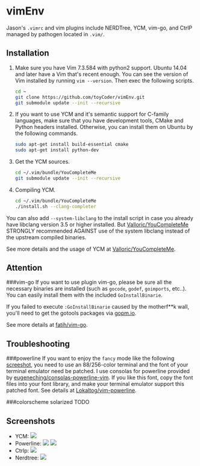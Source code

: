 vimEnv
======

Jason's `.vimrc` and vim plugins include NERDTree, YCM, vim-go, and CtrlP managed by pathogen located in `.vim/`.

Installation
------
1.  Make sure you have Vim 7.3.584 with python2 support. Ubuntu 14.04 and later have a Vim that's recent enough. You can see      the version of Vim installed by running `vim --version`. Then exec the following scripts.

    ```Bash
    cd ~
    git clone https://github.com/toyCoder/vimEnv.git
    git submodule update --init --recursive 
    ```

2.  If you want to use YCM and it's semantic support for C-family languages, make sure that you have development tools, CMake     and  Python headers installed. Otherwise, you can install them on Ubuntu by the following commands.

    ```Bash
    sudo apt-get install build-essential cmake
    sudo apt-get install python-dev
    ```
3.  Get the YCM sources.
    ```Bash
    cd ~/.vim/bundle/YouCompleteMe
    git submodule update --init --recursive 
    ```

4.  Compiling YCM.

    ```Bash
    cd ~/.vim/bundle/YouCompleteMe
    ./install.sh --clang-completer
    ```
  You can also add `--system-libclang` to the install script in case you already have libclang version 3.5 or higher installed.
  But [Valloric/YouCompleteMe](https://github.com/Valloric/YouCompleteMe) STRONGLY recommended AGAINST use of the system libclang instead of the upstream compiled binaries. <br>
  
  See more details and the usage of YCM at [Valloric/YouCompleteMe](https://github.com/Valloric/YouCompleteMe).

Attention
------
###vim-go
  If you want to use plugin vim-go, please be sure all the necessary binaries are installed (such as `gocode`, `godef`, 
`goimports`, etc..). You can easily install them with the included `GoInstallBinarie`. <br>

  If you failed to execute `:GoInstallBinarie` caused by the motherf**k wall, you'll need to get the gotools packages via [gopm.io](http://gopm.io/download).

  See more details at [fatih/vim-go](https://github.com/fatih/vim-go).

Troubleshooting
----------------
###powerline
  If you want to enjoy the `fancy` mode like the following [screeshot](https://github.com/jas0ns/vimEnv/blob/master/README.md#screenshots), you need to use an 88/256-color terminal and the font of your terminal emulator need be patched. I use consolas for powerline provided by [eugeneching/consolas-powerline-vim](https://github.com/eugeneching/consolas-powerline-vim). If you like this font, copy the font files into your font library, and make your terminal emulator support this patched font.  See details at [Lokaltog/vim-powerline](https://github.com/Lokaltog/vim-powerline).
    
###colorscheme solarized
  TODO

Screenshots
-----------
  * YCM:
  ![](http://jas0ns.github.io/images/vimscreenshot1.jpg)
  * Powerline:
  ![](http://jas0ns.github.io/images/vimscreenshot2.png)
  ![](http://jas0ns.github.io/images/vimscreenshot3.png)
  * Ctrlp:
  ![](http://jas0ns.github.io/images/vimscreenshot4.jpg)
  * Nerdtree:
  ![](http://jas0ns.github.io/images/vimscreenshot5.png)
